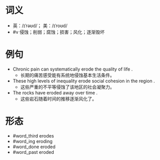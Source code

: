 # 词义
- 英：/ɪˈrəʊd/； 美：/ɪˈroʊd/
- #v 侵蚀；削弱；腐蚀；损害；风化；逐渐毁坏
# 例句
- Chronic pain can systematically erode the quality of life .
	- 长期的痛苦感受能有系统地侵蚀基本生活条件。
- These high levels of inequality erode social cohesion in the region .
	- 这些严重的不平等侵蚀了该地区的社会凝聚力。
- The rocks have eroded away over time .
	- 这些岩石随着时间的推移逐渐风化了。
# 形态
- #word_third erodes
- #word_ing eroding
- #word_done eroded
- #word_past eroded
